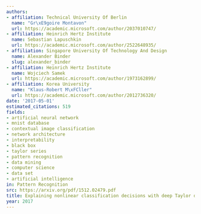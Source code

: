 ```yaml
---
authors:
- affiliation: Technical University Of Berlin
  name: "Gr\xE9goire Montavon"
  url: https://academic.microsoft.com/author/2037010747/
- affiliation: Heinrich Hertz Institute
  name: Sebastian Lapuschkin
  url: https://academic.microsoft.com/author/2522648935/
- affiliation: Singapore University Of Technology And Design
  name: Alexander Binder
  slug: alexander_binder
- affiliation: Heinrich Hertz Institute
  name: Wojciech Samek
  url: https://academic.microsoft.com/author/1973162899/
- affiliation: Korea University
  name: "Klaus-Robert M\xFCller"
  url: https://academic.microsoft.com/author/2012736320/
date: '2017-05-01'
estimated_citations: 519
fields:
- artificial neural network
- mnist database
- contextual image classification
- network architecture
- interpretability
- black box
- taylor series
- pattern recognition
- data mining
- computer science
- data set
- artificial intelligence
in: Pattern Recognition
src: https://arxiv.org/pdf/1512.02479.pdf
title: Explaining nonlinear classification decisions with deep Taylor decomposition
year: 2017
---
```

